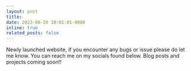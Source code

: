 ```yaml
---
layout: post
title: 
date: 2023-08-20 10:01:01-0000
inline: true
related_posts: false
---
```


Newly launched website, if you encounter any bugs or issue please do let me know. You can reach me on my socials found below. Blog posts and projects coming soon!!